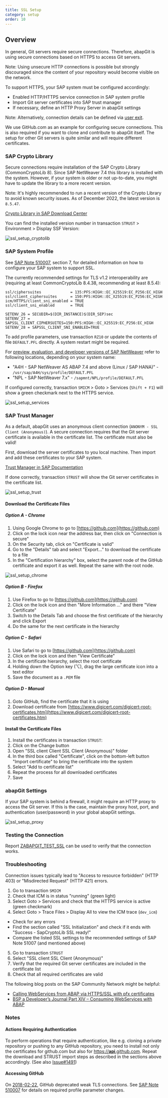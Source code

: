 ```yaml
---
title: SSL Setup
category: setup
order: 10
---
```


## Overview

In general, Git servers require secure connections. Therefore, abapGit is using secure connections based on HTTPS to access Git servers. 

Note: Using unsecure HTTP connections is possible but strongly discouraged since the content of your repository would become visible on the network.

To support HTTPS, your SAP system must be configured accordingly:
- Enabled HTTP/HTTPS service connection in SAP system profile
- Import Git server certificates into SAP trust manager
- If necessary, define an HTTP Proxy Server in abapGit settings

Note: Alternatively, connection details can be defined via [user exit](ref-exits.html#exits).

We use GitHub.com as an example for configuring secure connections. This is also required if you want to clone and contribute to abapGit itself. The setup for other Git servers is quite similar and will require different certificates. 

### SAP Crypto Library

Secure connections require installation of the SAP Crypto Library (CommonCryptoLib 8). Since SAP NetWeaver 7.4 this library is installed with the system. However, if your system is older or not up-to-date, you might have to update the library to a more recent version. 

Note: It's highly recommended to run a recent version of the Crypto Library to avoid known security issues. As of December 2022, the latest version is `8.5.47`.

[Crypto Library in SAP Download Center](https://launchpad.support.sap.com/#/softwarecenter/template/products/%20_APP=00200682500000001943&_EVENT=DISPHIER&HEADER=Y&FUNCTIONBAR=N&EVENT=TREE&NE=NAVIGATE&ENR=01200615320100002625&V=MAINT&TA=ACTUAL&PAGE=SEARCH/SAPCRYPTOLIB)

You can find the installed version number in transaction `STRUST` > Environment > Display SSF Version:

![ssl_setup_cryptolib](img/ssl_setup_cryptolib.png)

### SAP System Profile

See [SAP Note 510007](https://launchpad.support.sap.com/#/notes/510007), section 7, for detailed information on how to configure your SAP system to support SSL.

The currently recommended settings for TLS v1.2 interoperability are (requiring at least CommonCryptoLib 8.4.38, recommending at least 8.5.4):

```
ssl/ciphersuites             = 135:PFS:HIGH::EC_X25519:EC_P256:EC_HIGH
ssl/client_ciphersuites      = 150:PFS:HIGH::EC_X25519:EC_P256:EC_HIGH
icm/HTTPS/client_sni_enabled = TRUE
ssl/client_sni_enabled       = TRUE

SETENV_26 = SECUDIR=$(DIR_INSTANCE)$(DIR_SEP)sec
SETENV_27 = SAPSSL_CLIENT_CIPHERSUITES=150:PFS:HIGH::EC_X25519:EC_P256:EC_HIGH
SETENV_28 = SAPSSL_CLIENT_SNI_ENABLED=TRUE 
```

To add profile parameters, use transaction `RZ10` or update the contents of file `DEFAULT.PFL` directly. A system restart might be required.

For [preview, evaluation, and developer versions of SAP NetWeaver](https://go.support.sap.com/minisap/#/minisap) refer to following locations, depending on your system name:

- "A4H - SAP NetWeaver AS ABAP 7.4 and above (Linux / SAP HANA)" - `/usr/sap/A4H/sys/profile/DEFAULT.PFL`
- "NPL - SAP NetWeaver 7.x" - `/sapmnt/NPL/profile/DEFAULT.PFL`

If configured correctly, transaction `SMICM` > Goto > Services (`Shift + F1`) will show a green checkmark next to the HTTPS service.

![ssl_setup_services](img/ssl_setup_services.png)

### SAP Trust Manager

As a default, abapGit uses an anonymous client connection (`ANONYM - SSL Client (Anonymous)`). A secure connection requires that the Git server certificate is available in the certificate list. The certificate must also be valid!

First, download the server certificates to you local machine. Then import and add these certificates to your SAP system.

[Trust Manager in SAP Documentation](https://help.sap.com/docs/SAP_NETWEAVER_750/280f016edb8049e998237fcbd80558e7/4c5bdb17f85640f1e10000000a42189c.html)

If done correctly, transaction `STRUST` will show the Git server certificates in the certificate list.

![ssl_setup_trust](img/ssl_setup_trust.png)

#### Download the Certificate Files

##### Option A - Chrome 

1. Using Google Chrome to go to [https://github.com](https://github.com)
2. Click on the lock icon near the address bar, then click on "Connection is secure"
3. On the Security tab, click on "Certificate is valid"
4. Go to the "Details" tab and select "Export..." to download the certificate to a file
5. In the "Certification hierarchy" box, select the parent node of the GitHub certificate and export it as well. Repeat the same with the root node.

![ssl_setup_chrome](img/ssl_setup_chrome.gif)

##### Option B - Firefox 

1. Use Firefox to go to [https://github.com](https://github.com)
2. Click on the lock icon and then "More Information ..." and there "View Certificate"
3. Switch to the Details Tab and choose the first certificate of the hierarchy and click Export
4. Do the same for the next certificate in the hierarchy

##### Option C - Safari

1. Use Safari to go to [https://github.com](https://github.com)
2. Click on the lock icon and then "View Certificate"
3. In the certificate hierarchy, select the root certificate
4. Holding down the Option key (⌥), drag the large certificate icon into a text editor
5. Save the document as a `.PEM` file 

##### Option D - Manual 

1. Goto GitHub, find the certificate that it is using
2. Download certificate from [https://www.digicert.com/digicert-root-certificates.htm](https://www.digicert.com/digicert-root-certificates.htm)

#### Install the Certificate Files

1. Install the certificates in transaction `STRUST`:
2. Click on the Change button
3. Open "SSL client Client SSL Client (Anonymous)" folder
4. In the third box called "Certificate", click on the bottom-left button "Import certificate" to bring the certificate into the system
5. Select "Add to certificate list"
6. Repeat the process for all downloaded certificates
7. Save

### abapGit Settings

If your SAP system is behind a firewall, it might require an HTTP proxy to access the Git server. If this is the case, maintain the proxy host, port, and authentication (user/password) in your global abapGit settings.

![ssl_setup_proxy](img/ssl_setup_proxy.png)

### Testing the Connection

Report [ZABAPGIT_TEST_SSL](guide-ssl-test.html) can be used to verify that the connection works.

### Troubleshooting

Connection issues typically lead to "Access to resource forbidden" (HTTP 403) or "Misdirected Request" (HTTP 421) errors.

1. Go to transaction `SMICM`
2. Check that ICM is in status "running" (green light)
3. Select Goto > Services and check that the HTTPS service is active (green checkmark)
4. Select Goto > Trace Files > Display All to view the ICM trace (`dev_icm`)
- Check for any errors
- Find the section called "SSL Initialization" and check if it ends with "Success - SapCryptoLib SSL ready!"
- Compare the listed SSL settings to the recommended settings of SAP Note 51007 (and mentioned above)
5. Go to transaction `STRUST`
6. Select "SSL client SSL Client (Anonymous)"
7. Verify that the required Git server certificates are included in the certificate list
8. Check that all required certificates are valid

The following blog posts on the SAP Community Network might be helpful:

* [Calling WebServices from ABAP via HTTPS/SSL with pfx certificates](http://scn.sap.com/people/jens.gleichmann/blog/2008/10/31/calling-webservices-from-abap-via-httpsssl-with-pfx-certificates)
* [BSP a Developer’s Journal Part XIV – Consuming WebServices with ABAP](http://scn.sap.com/people/thomas.jung/blog/2004/11/17/bsp-a-developers-journal-part-xiv--consuming-webservices-with-abap)

### Notes

#### Actions Requiring Authentication

To perform operations that require authentication, like e.g. cloning a private repository or pushing to any GitHub repository, you need to install not only the certificates for github.com but also for [https://**api**.github.com](https://api.github.com). Repeat the download and STRUST import steps as described in the sections above accordingly. (See also [Issue#1491](https://github.com/abapGit/abapGit/issues/1491))

#### Accessing GitHub

On [2018-02-22](https://githubengineering.com/crypto-removal-notice/), GitHub deprecated weak TLS connections.  See [SAP Note 510007](https://launchpad.support.sap.com/#/notes/510007) for details on required profile parameter changes.
